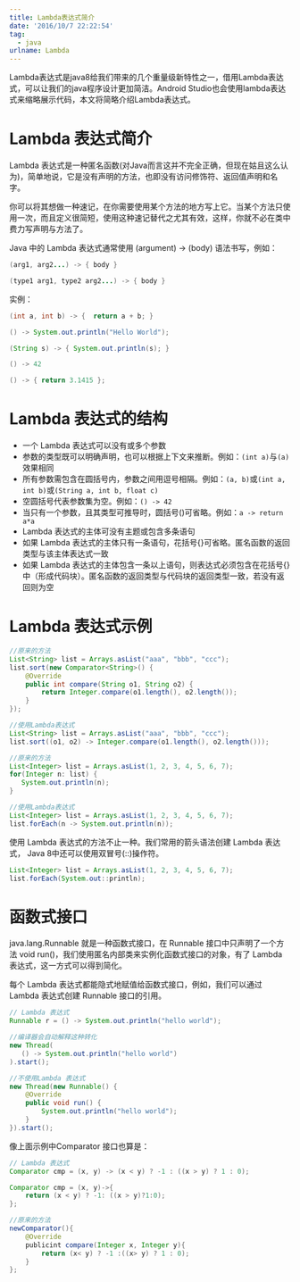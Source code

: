 ```yaml
---
title: Lambda表达式简介
date: '2016/10/7 22:22:54'
tag:
  - java
urlname: Lambda
---
```


Lambda表达式是java8给我们带来的几个重量级新特性之一，借用Lambda表达式，可以让我们的java程序设计更加简洁。Android Studio也会使用lambda表达式来缩略展示代码，本文将简略介绍Lambda表达式。

# Lambda 表达式简介

Lambda 表达式是一种匿名函数(对Java而言这并不完全正确，但现在姑且这么认为)，简单地说，它是没有声明的方法，也即没有访问修饰符、返回值声明和名字。

你可以将其想做一种速记，在你需要使用某个方法的地方写上它。当某个方法只使用一次，而且定义很简短，使用这种速记替代之尤其有效，这样，你就不必在类中费力写声明与方法了。

Java 中的 Lambda 表达式通常使用 (argument) -> (body) 语法书写，例如：

```java
(arg1, arg2...) -> { body }

(type1 arg1, type2 arg2...) -> { body }
```

实例：

```java
(int a, int b) -> {  return a + b; }

() -> System.out.println("Hello World");

(String s) -> { System.out.println(s); }

() -> 42

() -> { return 3.1415 };
```

# Lambda 表达式的结构

- 一个 Lambda 表达式可以没有或多个参数
- 参数的类型既可以明确声明，也可以根据上下文来推断。例如：`(int a)`与`(a)`效果相同
- 所有参数需包含在圆括号内，参数之间用逗号相隔。例如：`(a, b)`或`(int a, int b)`或`(String a, int b, float c)`
- 空圆括号代表参数集为空。例如：`() -> 42`
- 当只有一个参数，且其类型可推导时，圆括号()可省略。例如：`a -> return a*a`
- Lambda 表达式的主体可没有主题或包含多条语句
- 如果 Lambda 表达式的主体只有一条语句，花括号{}可省略。匿名函数的返回类型与该主体表达式一致
- 如果 Lambda 表达式的主体包含一条以上语句，则表达式必须包含在花括号{}中（形成代码块）。匿名函数的返回类型与代码块的返回类型一致，若没有返回则为空

# Lambda 表达式示例

```java
//原来的方法
List<String> list = Arrays.asList("aaa", "bbb", "ccc");
list.sort(new Comparator<String>() {
    @Override
    public int compare(String o1, String o2) {
        return Integer.compare(o1.length(), o2.length());
    }
});

//使用Lambda表达式
List<String> list = Arrays.asList("aaa", "bbb", "ccc");
list.sort((o1, o2) -> Integer.compare(o1.length(), o2.length()));
```

```java
//原来的方法
List<Integer> list = Arrays.asList(1, 2, 3, 4, 5, 6, 7);
for(Integer n: list) {
   System.out.println(n);
}

//使用Lambda表达式
List<Integer> list = Arrays.asList(1, 2, 3, 4, 5, 6, 7);
list.forEach(n -> System.out.println(n));
```

使用 Lambda 表达式的方法不止一种。我们常用的箭头语法创建 Lambda 表达式， Java 8中还可以使用双冒号(::)操作符。

```java
List<Integer> list = Arrays.asList(1, 2, 3, 4, 5, 6, 7);
list.forEach(System.out::println);
```

# 函数式接口

java.lang.Runnable 就是一种函数式接口，在 Runnable 接口中只声明了一个方法 void run()，我们使用匿名内部类来实例化函数式接口的对象，有了 Lambda 表达式，这一方式可以得到简化。

每个 Lambda 表达式都能隐式地赋值给函数式接口，例如，我们可以通过 Lambda 表达式创建 Runnable 接口的引用。

```java
// Lambda 表达式
Runnable r = () -> System.out.println("hello world");

//编译器会自动解释这种转化
new Thread(
   () -> System.out.println("hello world")
).start();

//不使用Lambda 表达式
new Thread(new Runnable() {
    @Override
    public void run() {
        System.out.println("hello world");
    }
}).start();
```

像上面示例中Comparator 接口也算是：

```java
// Lambda 表达式
Comparator cmp = (x, y) -> (x < y) ? -1 : ((x > y) ? 1 : 0);

Comparator cmp = (x, y)->{
    return (x < y) ? -1: ((x > y)?1:0);
};

//原来的方法
newComparator(){
    @Override
    publicint compare(Integer x, Integer y){
        return (x< y) ? -1 :((x> y) ? 1 : 0);
    }
};
```
